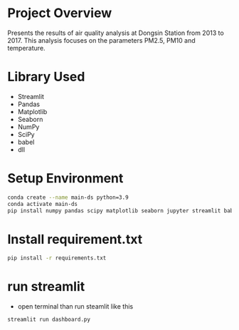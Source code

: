 # Project Overview
Presents the results of air quality analysis at Dongsin Station from 2013 to 2017. This analysis focuses on the parameters PM2.5, PM10 and temperature.
# Library Used
- Streamlit
- Pandas
- Matplotlib
- Seaborn
- NumPy
- SciPy
- babel
- dll
# Setup Environment

```bash
conda create --name main-ds python=3.9
conda activate main-ds
pip install numpy pandas scipy matplotlib seaborn jupyter streamlit babel
```
# Install requirement.txt
```bash
pip install -r requirements.txt
```
# run streamlit
- open terminal than run steamlit like this
```bash
streamlit run dashboard.py
```


